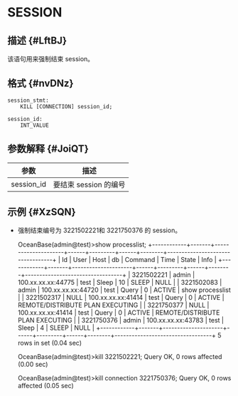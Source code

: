 SESSION 
============================



描述 {#LftBJ}
-----------

该语句用来强制结束 session。

格式 {#nvDNz}
-----------

    session_stmt:
        KILL [CONNECTION] session_id;
    
    session_id:
        INT_VALUE



参数解释 {#JoiQT}
-------------



|   **参数**   |     **描述**      |
|------------|-----------------|
| session_id | 要结束 session 的编号 |



示例 {#XzSQN}
-----------

* 强制结束编号为 3221502221和 3221750376 的 session。




    OceanBase(admin@test)>show processlist;
    +------------+-------+---------------------+------+---------+------+--------+----------------------------------+
    | Id         | User  | Host                | db   | Command | Time | State  | Info                             |
    +------------+-------+---------------------+------+---------+------+--------+----------------------------------+
    | 3221502221 | admin | 100.xx.xx.xx:44775  | test | Sleep   |   10 | SLEEP  | NULL                             |
    | 3221502083 | admin | 100.xx.xx.xx:44720  | test | Query   |    0 | ACTIVE | show processlist                 |
    | 3221502317 | NULL  | 100.xx.xx.xx:41414  | test | Query   |    0 | ACTIVE | REMOTE/DISTRIBUTE PLAN EXECUTING |
    | 3221750377 | NULL  | 100.xx.xx.xx:41414  | test | Query   |    0 | ACTIVE | REMOTE/DISTRIBUTE PLAN EXECUTING |
    | 3221750376 | admin | 100.xx.xx.xx:43783  | test | Sleep   |    4 | SLEEP  | NULL                             |
    +------------+-------+---------------------+------+---------+------+--------+----------------------------------+
    5 rows in set (0.04 sec)
    
    OceanBase(admin@test)>kill 3221502221;
    Query OK, 0 rows affected (0.00 sec)
    
    OceanBase(admin@test)>kill connection 3221750376;
    Query OK, 0 rows affected (0.05 sec)


